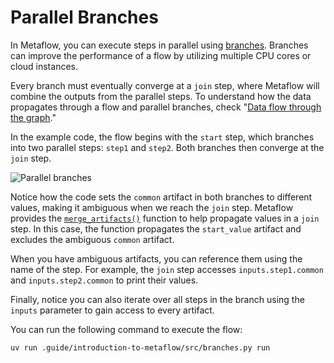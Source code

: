 # Parallel Branches

In Metaflow, you can execute steps in parallel using [branches](https://docs.metaflow.org/metaflow/basics#branch). Branches can improve the performance of a flow by utilizing multiple CPU cores or cloud instances.

Every branch must eventually converge at a `join` step, where Metaflow will combine the outputs from the parallel steps. To understand how the data propagates through a flow and parallel branches, check "[Data flow through the graph](https://docs.metaflow.org/metaflow/basics#data-flow-through-the-graph)."

In the example code, the flow begins with the `start` step, which branches into two parallel steps: `step1` and `step2`. Both branches then converge at the `join` step.

![Parallel branches](.guide/introduction-to-metaflow/images/branches.png)

Notice how the code sets the `common` artifact in both branches to different values, making it ambiguous when we reach the `join` step. Metaflow provides the [`merge_artifacts()`](https://docs.metaflow.org/api/flowspec#FlowSpec.merge_artifacts) function to help propagate values in a `join` step. In this case, the function propagates the `start_value` artifact and excludes the ambiguous `common` artifact.

When you have ambiguous artifacts, you can reference them using the name of the step. For example, the `join` step accesses `inputs.step1.common` and `inputs.step2.common` to print their values.

Finally, notice you can also iterate over all steps in the branch using the `inputs` parameter to gain access to every artifact.

You can run the following command to execute the flow:

```shell
uv run .guide/introduction-to-metaflow/src/branches.py run
```
